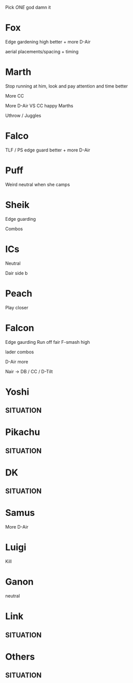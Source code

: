 Pick *ONE* god damn it

# Fox

Edge gardening high better + more D-Air

aerial placements/spacing + timing

# Marth

Stop running at him, look and pay attention and time better

More CC

More D-Air VS CC happy Marths

Uthrow / Juggles

# Falco

TLF / PS
edge guard better + more D-Air

# Puff

Weird neutral when she camps

# Sheik

Edge guarding

Combos

# ICs

Neutral

Dair side b

# Peach

Play closer

# Falcon

Edge gaurding
Run off fair
F-smash high

lader combos

D-Air more

Nair -> DB / CC / D-Tilt

# Yoshi

## SITUATION

# Pikachu

## SITUATION

# DK

## SITUATION

# Samus

More D-Air

# Luigi

Kill

# Ganon

neutral

# Link

## SITUATION

# Others

## SITUATION
<style>* body html{
	--text-color-fg: #AAAAAA;
	--text-color-bg: #111111;
	color: var(--text-color-fg);
	background-color: var(--text-color-bg);
}</style>